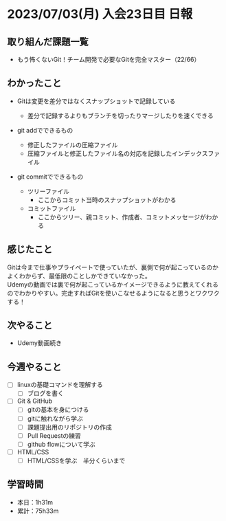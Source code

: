 # 2023/07/03(月) 入会23日目 日報

## 取り組んだ課題一覧

- もう怖くないGit！チーム開発で必要なGitを完全マスター（22/66）

## わかったこと

- Gitは変更を差分ではなくスナップショットで記録している
  - 差分で記録するよりもブランチを切ったりマージしたりを速くできる

- git addでできるもの
  - 修正したファイルの圧縮ファイル
  - 圧縮ファイルと修正したファイル名の対応を記録したインデックスファイル
- git commitでできるもの
  - ツリーファイル
    - ここからコミット当時のスナップショットがわかる
  - コミットファイル
    - ここからツリー、親コミット、作成者、コミットメッセージがわかる

## 感じたこと

Gitは今まで仕事やプライベートで使っていたが、裏側で何が起こっているのかよくわからず、最低限のことしかできていなかった。  
Udemyの動画では裏で何が起こっているかイメージできるように教えてくれるのでわかりやすい。完走すればGitを使いこなせるようになると思うとワクワクする！

## 次やること

- Udemy動画続き

## 今週やること

- [ ] linuxの基礎コマンドを理解する
  - [ ] ブログを書く
- [ ] Git & GitHub
  - [ ] gitの基本を身につける
  - [ ] gitに触れながら学ぶ
  - [ ] 課題提出用のリポジトリの作成
  - [ ] Pull Requestの練習
  - [ ] github flowについて学ぶ
- [ ] HTML/CSS
  - [ ] HTML/CSSを学ぶ　半分くらいまで

## 学習時間

- 本日：1h31m
- 累計：75h33m
